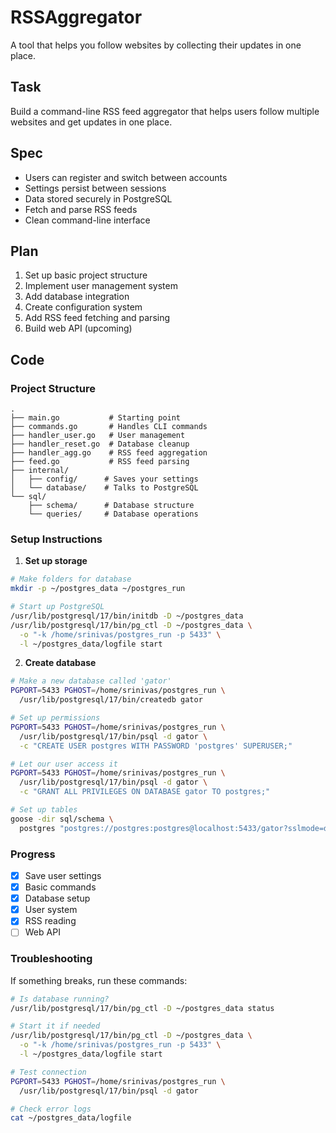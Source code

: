 # RSSAggregator

A tool that helps you follow websites by collecting their updates in one place.

## Task
Build a command-line RSS feed aggregator that helps users follow multiple websites and get updates in one place.

## Spec
- Users can register and switch between accounts
- Settings persist between sessions
- Data stored securely in PostgreSQL
- Fetch and parse RSS feeds
- Clean command-line interface

## Plan
1. Set up basic project structure
2. Implement user management system
3. Add database integration
4. Create configuration system
5. Add RSS feed fetching and parsing
6. Build web API (upcoming)

## Code

### Project Structure
```
.
├── main.go           # Starting point
├── commands.go       # Handles CLI commands
├── handler_user.go   # User management
├── handler_reset.go  # Database cleanup
├── handler_agg.go    # RSS feed aggregation
├── feed.go           # RSS feed parsing
├── internal/        
│   ├── config/      # Saves your settings
│   └── database/    # Talks to PostgreSQL
└── sql/
    ├── schema/      # Database structure
    └── queries/     # Database operations
```

### Setup Instructions

1. **Set up storage**
```bash
# Make folders for database
mkdir -p ~/postgres_data ~/postgres_run

# Start up PostgreSQL
/usr/lib/postgresql/17/bin/initdb -D ~/postgres_data
/usr/lib/postgresql/17/bin/pg_ctl -D ~/postgres_data \
  -o "-k /home/srinivas/postgres_run -p 5433" \
  -l ~/postgres_data/logfile start
```

2. **Create database**
```bash
# Make a new database called 'gator'
PGPORT=5433 PGHOST=/home/srinivas/postgres_run \
  /usr/lib/postgresql/17/bin/createdb gator

# Set up permissions
PGPORT=5433 PGHOST=/home/srinivas/postgres_run \
  /usr/lib/postgresql/17/bin/psql -d gator \
  -c "CREATE USER postgres WITH PASSWORD 'postgres' SUPERUSER;"

# Let our user access it
PGPORT=5433 PGHOST=/home/srinivas/postgres_run \
  /usr/lib/postgresql/17/bin/psql -d gator \
  -c "GRANT ALL PRIVILEGES ON DATABASE gator TO postgres;"

# Set up tables
goose -dir sql/schema \
  postgres "postgres://postgres:postgres@localhost:5433/gator?sslmode=disable" up
```

### Progress
- [x] Save user settings
- [x] Basic commands
- [x] Database setup
- [x] User system
- [x] RSS reading
- [ ] Web API

### Troubleshooting

If something breaks, run these commands:
```bash
# Is database running?
/usr/lib/postgresql/17/bin/pg_ctl -D ~/postgres_data status

# Start it if needed
/usr/lib/postgresql/17/bin/pg_ctl -D ~/postgres_data \
  -o "-k /home/srinivas/postgres_run -p 5433" \
  -l ~/postgres_data/logfile start

# Test connection
PGPORT=5433 PGHOST=/home/srinivas/postgres_run \
  /usr/lib/postgresql/17/bin/psql -d gator

# Check error logs
cat ~/postgres_data/logfile
```